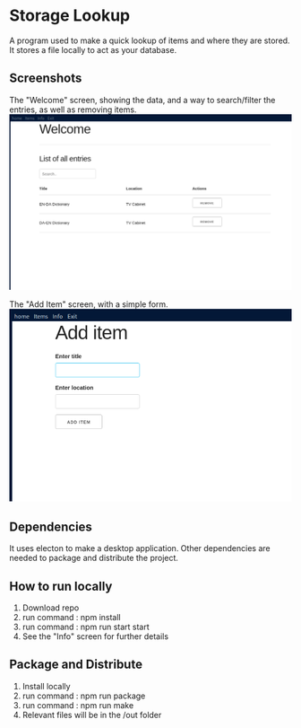 # Storage Lookup
A program used to make a quick lookup of items and where they are stored.
It stores a file locally to act as your database.

## Screenshots

The "Welcome" screen, showing the data, and a way to search/filter the entries, as well as removing items.
![Welcome](/screenshots/welcome.png)

The "Add Item" screen, with a simple form.
![Add Item](/screenshots/addItem.png)

## Dependencies
It uses electon to make a desktop application.
Other dependencies are needed to package and distribute the project.

## How to run locally
1. Download repo
2. run command : npm install
3. run command : npm run start start
4. See the "Info" screen for further details

## Package and Distribute
1. Install locally
2. run command : npm run package
3. run command : npm run make
4. Relevant files will be in the /out folder
